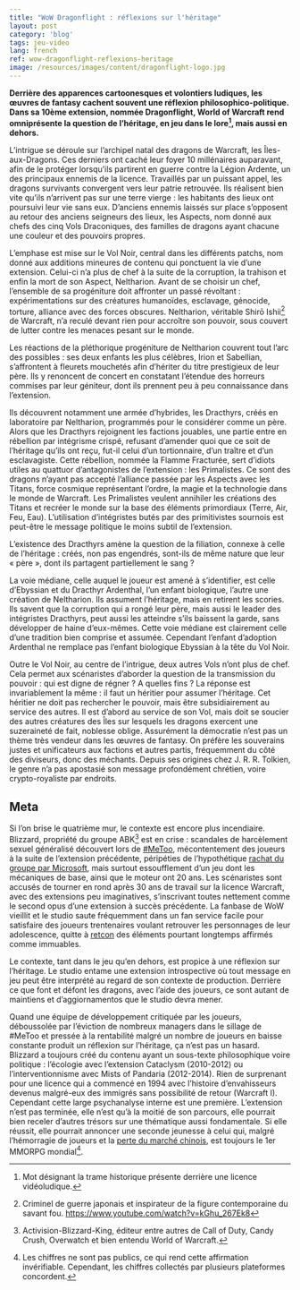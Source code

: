 ```yaml
---
title: "WoW Dragonflight : réflexions sur l'héritage"
layout: post
category: 'blog'
tags: jeu-video
lang: french
ref: wow-dragonflight-reflexions-heritage
image: /resources/images/content/dragonflight-logo.jpg
---
```


**Derrière des apparences cartoonesques et volontiers ludiques, les œuvres de fantasy cachent souvent une réflexion philosophico-politique. Dans sa 10ème extension, nommée Dragonflight, World of Warcraft rend omniprésente la question de l’héritage, en jeu dans le lore[^1], mais aussi en dehors.**

L’intrigue se déroule sur l’archipel natal des dragons de Warcraft, les Îles-aux-Dragons. Ces derniers ont caché leur foyer 10 millénaires auparavant, afin de le protéger lorsqu’ils partirent en guerre contre la Légion Ardente, un des principaux ennemis de la licence. Travaillés par un puissant appel, les dragons survivants convergent vers leur patrie retrouvée. Ils réalisent bien vite qu’ils n’arrivent pas sur une terre vierge : les habitants des lieux ont poursuivi leur vie sans eux. D’anciens ennemis laissés sur place s’opposent au retour des anciens seigneurs des lieux, les Aspects, nom donné aux chefs des cinq Vols Draconiques, des familles de dragons ayant chacune une couleur et des pouvoirs propres.

L’emphase est mise sur le Vol Noir, central dans les différents patchs, nom donné aux additions mineures de contenu qui ponctuent la vie d’une extension. Celui-ci n’a plus de chef à la suite de la corruption, la trahison et enfin la mort de son Aspect, Neltharion. Avant de se choisir un chef, l’ensemble de sa progéniture doit affronter un passé révoltant : expérimentations sur des créatures humanoïdes, esclavage, génocide, torture, alliance avec des forces obscures. Neltharion, véritable Shirō Ishii[^2] de Warcraft, n’a reculé devant rien pour accroître son pouvoir, sous couvert de lutter contre les menaces pesant sur le monde.

Les réactions de la pléthorique progéniture de Neltharion couvrent tout l’arc des possibles : ses deux enfants les plus célèbres, Irion et Sabellian, s’affrontent à fleurets mouchetés afin d’hériter du titre prestigieux de leur père. Ils y renoncent de concert en constatant l’étendue des horreurs commises par leur géniteur, dont ils prennent peu à peu connaissance dans l’extension.

Ils découvrent notamment une armée d’hybrides, les Dracthyrs, créés en laboratoire par Neltharion, programmés pour le considérer comme un père. Alors que les Dracthyrs rejoignent les factions jouables, une partie entre en rébellion par intégrisme crispé, refusant d’amender quoi que ce soit de l’héritage qu’ils ont reçu, fut-il celui d’un tortionnaire, d’un traître et d’un esclavagiste. Cette rébellion, nommée la Flamme Fracturée, sert d’idiots utiles au quattuor d’antagonistes de l’extension : les Primalistes. Ce sont des dragons n’ayant pas accepté l’alliance passée par les Aspects avec les Titans, force cosmique représentant l’ordre, la magie et la technologie dans le monde de Warcraft. Les Primalistes veulent annihiler les créations des Titans et recréer le monde sur la base des éléments primordiaux (Terre, Air, Feu, Eau). L’utilisation d’intégristes butés par des primitivistes sournois est peut-être le message politique le moins subtil de l’extension.

L’existence des Dracthyrs amène la question de la filiation, connexe à celle de l’héritage : créés, non pas engendrés, sont-ils de même nature que leur « père », dont ils partagent partiellement le sang ?

La voie médiane, celle auquel le joueur est amené à s’identifier, est celle d’Ebyssian et du Dracthyr Ardenthal, l’un enfant biologique, l’autre une création de Neltharion. Ils assument l’héritage, mais en retirent les scories. Ils savent que la corruption qui a rongé leur père, mais aussi le leader des intégristes Dracthyrs, peut aussi les atteindre s’ils baissent la garde, sans développer de haine d’eux-mêmes. Cette voie médiane est clairement celle d’une tradition bien comprise et assumée. Cependant l’enfant d’adoption Ardenthal ne remplace pas l’enfant biologique Ebyssian à la tête du Vol Noir.

Outre le Vol Noir, au centre de l’intrigue, deux autres Vols n’ont plus de chef. Cela permet aux scénaristes d’aborder la question de la transmission du pouvoir : qui est digne de régner ? A quelles fins ? La réponse est invariablement la même : il faut un héritier pour assumer l’héritage. Cet héritier ne doit pas rechercher le pouvoir, mais être subsidiairement au service des autres. Il est d’abord au service de son Vol, mais doit se soucier des autres créatures des Îles sur lesquels les dragons exercent une suzeraineté de fait, noblesse oblige. Assurément la démocratie n’est pas un thème très vendeur dans les œuvres de fantasy. On préfère les souverains justes et unificateurs aux factions et autres partis, fréquemment du côté des diviseurs, donc des méchants. Depuis ses origines chez J. R. R. Tolkien, le genre n’a pas apostasié son message profondément chrétien, voire crypto-royaliste par endroits.

## Meta

Si l’on brise le quatrième mur, le contexte est encore plus incendiaire. Blizzard, propriété du groupe ABK[^3] est en crise : scandales de harcèlement sexuel généralisé découvert lors de [#MeToo](https://www.forbes.com/sites/jonathanponciano/2021/08/03/metoo-topples-activision-blizzard-exec-after-huge-staff-revolt-10-billion-in-market-value-lost/), mécontentement des joueurs à la suite de l’extension précédente, péripéties de l’hypothétique [rachat du groupe par Microsoft](https://edition.cnn.com/2023/07/19/tech/microsoft-activision-deal-deadline-extension/index.html), mais surtout essoufflement d’un jeu dont les mécaniques de base, ainsi que le moteur ont 20 ans. Les scénaristes sont accusés de tourner en rond après 30 ans de travail sur la licence Warcraft, avec des extensions peu imaginatives, s’inscrivant toutes nettement comme le second opus d’une extension à succès précédente. La fanbase de WoW vieillit et le studio saute fréquemment dans un fan service facile pour satisfaire des joueurs trentenaires voulant retrouver les personnages de leur adolescence, quitte à [retcon](https://fr.wikipedia.org/wiki/Continuit%C3%A9_r%C3%A9troactive) des éléments pourtant longtemps affirmés comme immuables.

Le contexte, tant dans le jeu qu’en dehors, est propice à une réflexion sur l’héritage. Le studio entame une extension introspective où tout message en jeu peut être interprété au regard de son contexte de production. Derrière ce que font et défont les dragons, avec l’aide des joueurs, ce sont autant de maintiens et d’aggiornamentos que le studio devra mener.

Quand une équipe de développement critiquée par les joueurs, déboussolée par l’éviction de nombreux managers dans le sillage de #MeToo et pressée à la rentabilité malgré un nombre de joueurs en baisse constante produit un réflexion sur l’héritage, ça n’est pas un hasard. Blizzard a toujours créé du contenu ayant un sous-texte philosophique voire politique : l’écologie avec l’extension Cataclysm (2010-2012) ou l’interventionnisme avec Mists of Pandaria (2012-2014). Rien de surprenant pour une licence qui a commencé en 1994 avec l’histoire d’envahisseurs devenus malgré-eux des immigrés sans possibilité de retour (Warcraft I). Cependant cette large psychanalyse interne est une première. L’extension n’est pas terminée, elle n’est qu’à la moitié de son parcours, elle pourrait bien receler d’autres trésors sur une thématique aussi fondamentale. Si elle réussit, elle pourrait annoncer une seconde jeunesse à celui qui, malgré l’hémorragie de joueurs et la [perte du marché chinois](https://www.clubic.com/activision-blizzard/actualite-446583-pourquoi-la-chine-va-etre-privee-de-world-of-warcraft.html), est toujours le 1er MMORPG mondial[^4].

[^1]: Mot désignant la trame historique présente derrière une licence vidéoludique.
[^2]: Criminel de guerre japonais et inspirateur de la figure contemporaine du savant fou. https://www.youtube.com/watch?v=kGhu_267Ek8 
[^3]: Activision-Blizzard-King, éditeur entre autres de Call of Duty, Candy Crush, Overwatch et bien entendu World of Warcraft.
[^4]: Les chiffres ne sont pas publics, ce qui rend cette affirmation invérifiable. Cependant, les chiffres collectés par plusieurs plateformes concordent.